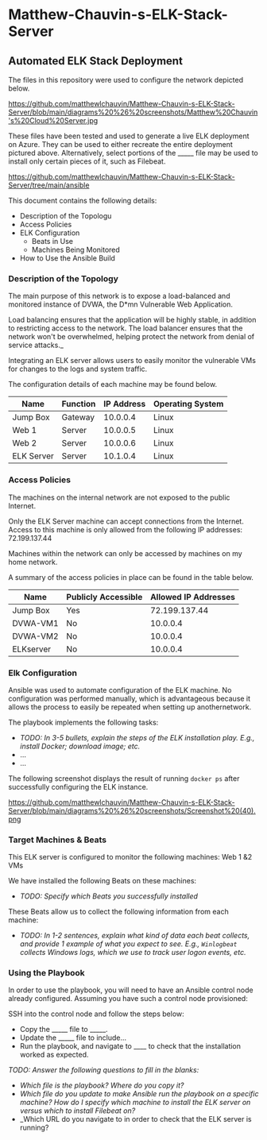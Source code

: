 # Matthew-Chauvin-s-ELK-Stack-Server
## Automated ELK Stack Deployment

The files in this repository were used to configure the network depicted below.

https://github.com/matthewlchauvin/Matthew-Chauvin-s-ELK-Stack-Server/blob/main/diagrams%20%26%20screenshots/Matthew%20Chauvin's%20Cloud%20Server.jpg

These files have been tested and used to generate a live ELK deployment on Azure. They can be used to either recreate the entire deployment pictured above. Alternatively, select portions of the _____ file may be used to install only certain pieces of it, such as Filebeat.

https://github.com/matthewlchauvin/Matthew-Chauvin-s-ELK-Stack-Server/tree/main/ansible

This document contains the following details:
- Description of the Topologu
- Access Policies
- ELK Configuration
  - Beats in Use
  - Machines Being Monitored
- How to Use the Ansible Build


### Description of the Topology

The main purpose of this network is to expose a load-balanced and monitored instance of DVWA, the D*mn Vulnerable Web Application.

Load balancing ensures that the application will be highly stable, in addition to restricting access to the network.
The load balancer ensures that the network won't be overwhelmed, helping protect the network from denial of service attacks._

Integrating an ELK server allows users to easily monitor the vulnerable VMs for changes to the logs and system traffic.


The configuration details of each machine may be found below.

| Name       | Function | IP Address | Operating System |
|------------|----------|------------|------------------|
| Jump Box   | Gateway  | 10.0.0.4   | Linux            |
| Web 1      | Server   | 10.0.0.5   | Linux            |
| Web 2      | Server   | 10.0.0.6   | Linux            |
| ELK Server | Server   | 10.1.0.4   | Linux            |

### Access Policies

The machines on the internal network are not exposed to the public Internet. 

Only the ELK Server machine can accept connections from the Internet. Access to this machine is only allowed from the following IP addresses:
72.199.137.44

Machines within the network can only be accessed by machines on my home network.

A summary of the access policies in place can be found in the table below.

| Name     | Publicly Accessible | Allowed IP Addresses |
|----------|---------------------|----------------------|
| Jump Box | Yes                 | 72.199.137.44        |
| DVWA-VM1 | No                  | 10.0.0.4             |
| DVWA-VM2 | No                  | 10.0.0.4             |
| ELKserver| No                  | 10.0.0.4             |

### Elk Configuration

Ansible was used to automate configuration of the ELK machine. No configuration was performed manually, which is advantageous because it allows the process to easily be repeated when setting up anothernetwork.

The playbook implements the following tasks:
- _TODO: In 3-5 bullets, explain the steps of the ELK installation play. E.g., install Docker; download image; etc._
- ...
- ...

The following screenshot displays the result of running `docker ps` after successfully configuring the ELK instance.

https://github.com/matthewlchauvin/Matthew-Chauvin-s-ELK-Stack-Server/blob/main/diagrams%20%26%20screenshots/Screenshot%20(40).png

### Target Machines & Beats
This ELK server is configured to monitor the following machines:
Web 1 &2 VMs

We have installed the following Beats on these machines:
- _TODO: Specify which Beats you successfully installed_

These Beats allow us to collect the following information from each machine:
- _TODO: In 1-2 sentences, explain what kind of data each beat collects, and provide 1 example of what you expect to see. E.g., `Winlogbeat` collects Windows logs, which we use to track user logon events, etc._

### Using the Playbook
In order to use the playbook, you will need to have an Ansible control node already configured. Assuming you have such a control node provisioned: 

SSH into the control node and follow the steps below:
- Copy the _____ file to _____.
- Update the _____ file to include...
- Run the playbook, and navigate to ____ to check that the installation worked as expected.

_TODO: Answer the following questions to fill in the blanks:_
- _Which file is the playbook? Where do you copy it?_
- _Which file do you update to make Ansible run the playbook on a specific machine? How do I specify which machine to install the ELK server on versus which to install Filebeat on?_
- _Which URL do you navigate to in order to check that the ELK server is running?
